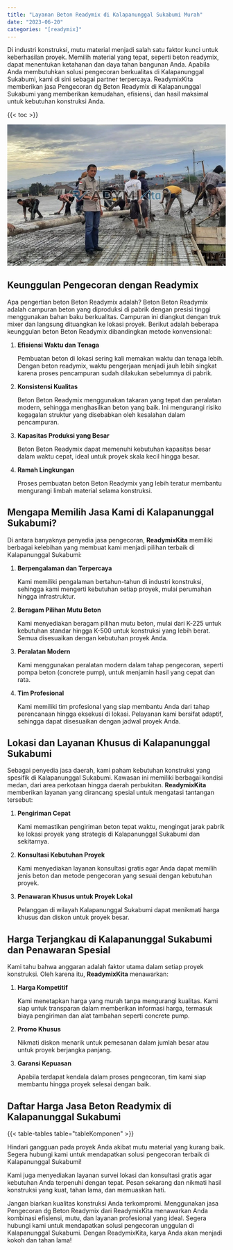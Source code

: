 ```yaml
---
title: "Layanan Beton Readymix di Kalapanunggal Sukabumi Murah"
date: "2023-06-20"
categories: "[readymix]"
---
```


Di industri konstruksi, mutu material menjadi salah satu faktor kunci untuk keberhasilan proyek. Memilih material yang tepat, seperti beton readymix, dapat menentukan ketahanan dan daya tahan bangunan Anda. Apabila Anda membutuhkan solusi pengecoran berkualitas di Kalapanunggal Sukabumi, kami di sini sebagai partner terpercaya. ReadymixKita memberikan jasa Pengecoran dg Beton Readymix di Kalapanunggal Sukabumi yang memberikan kemudahan, efisiensi, dan hasil maksimal untuk kebutuhan konstruksi Anda.

{{< toc >}}

![Layanan Beton Readymix di Kalapanunggal Sukabumi Murah](/images/readymix/cor-readymix-11.jpg)

## Keunggulan Pengecoran dengan Readymix

Apa pengertian beton Beton Readymix adalah? Beton Beton Readymix adalah campuran beton yang diproduksi di pabrik dengan presisi tinggi menggunakan bahan baku berkualitas. Campuran ini diangkut dengan truk mixer dan langsung dituangkan ke lokasi proyek. Berikut adalah beberapa keunggulan beton Beton Readymix dibandingkan metode konvensional:

1. **Efisiensi Waktu dan Tenaga**

   Pembuatan beton di lokasi sering kali memakan waktu dan tenaga lebih. Dengan beton readymix, waktu pengerjaan menjadi jauh lebih singkat karena proses pencampuran sudah dilakukan sebelumnya di pabrik.

2. **Konsistensi Kualitas**

   Beton Beton Readymix menggunakan takaran yang tepat dan peralatan modern, sehingga menghasilkan beton yang baik. Ini mengurangi risiko kegagalan struktur yang disebabkan oleh kesalahan dalam pencampuran.

3. **Kapasitas Produksi yang Besar**

   Beton Beton Readymix dapat memenuhi kebutuhan kapasitas besar dalam waktu cepat, ideal untuk proyek skala kecil hingga besar.

4. **Ramah Lingkungan**

   Proses pembuatan beton Beton Readymix yang lebih teratur membantu mengurangi limbah material selama konstruksi.

## Mengapa Memilih Jasa Kami di Kalapanunggal Sukabumi?

Di antara banyaknya penyedia jasa pengecoran, **ReadymixKita** memiliki berbagai kelebihan yang membuat kami menjadi pilihan terbaik di Kalapanunggal Sukabumi:

1. **Berpengalaman dan Terpercaya**

   Kami memiliki pengalaman bertahun-tahun di industri konstruksi, sehingga kami mengerti kebutuhan setiap proyek, mulai perumahan hingga infrastruktur.

2. **Beragam Pilihan Mutu Beton**

   Kami menyediakan beragam pilihan mutu beton, mulai dari K-225 untuk kebutuhan standar hingga K-500 untuk konstruksi yang lebih berat. Semua disesuaikan dengan kebutuhan proyek Anda.

3. **Peralatan Modern**

   Kami menggunakan peralatan modern dalam tahap pengecoran, seperti pompa beton (concrete pump), untuk menjamin hasil yang cepat dan rata.

4. **Tim Profesional**

   Kami memiliki tim profesional yang siap membantu Anda dari tahap perencanaan hingga eksekusi di lokasi. Pelayanan kami bersifat adaptif, sehingga dapat disesuaikan dengan jadwal proyek Anda.

## Lokasi dan Layanan Khusus di Kalapanunggal Sukabumi

Sebagai penyedia jasa daerah, kami paham kebutuhan konstruksi yang spesifik di Kalapanunggal Sukabumi. Kawasan ini memiliki berbagai kondisi medan, dari area perkotaan hingga daerah perbukitan. **ReadymixKita** memberikan layanan yang dirancang spesial untuk mengatasi tantangan tersebut:

1. **Pengiriman Cepat**

   Kami memastikan pengiriman beton tepat waktu, mengingat jarak pabrik ke lokasi proyek yang strategis di Kalapanunggal Sukabumi dan sekitarnya.

2. **Konsultasi Kebutuhan Proyek**

   Kami menyediakan layanan konsultasi gratis agar Anda dapat memilih jenis beton dan metode pengecoran yang sesuai dengan kebutuhan proyek.

3. **Penawaran Khusus untuk Proyek Lokal**

   Pelanggan di wilayah Kalapanunggal Sukabumi dapat menikmati harga khusus dan diskon untuk proyek besar.

## Harga Terjangkau di Kalapanunggal Sukabumi dan Penawaran Spesial

Kami tahu bahwa anggaran adalah faktor utama dalam setiap proyek konstruksi. Oleh karena itu, **ReadymixKita** menawarkan:

1. **Harga Kompetitif**

   Kami menetapkan harga yang murah tanpa mengurangi kualitas. Kami siap untuk transparan dalam memberikan informasi harga, termasuk biaya pengiriman dan alat tambahan seperti concrete pump.

2. **Promo Khusus**

   Nikmati diskon menarik untuk pemesanan dalam jumlah besar atau untuk proyek berjangka panjang.

3. **Garansi Kepuasan**

   Apabila terdapat kendala dalam proses pengecoran, tim kami siap membantu hingga proyek selesai dengan baik.

## Daftar Harga Jasa Beton Readymix di Kalapanunggal Sukabumi

{{< table-tables table="tableKomponen" >}}

Hindari gangguan pada proyek Anda akibat mutu material yang kurang baik. Segera hubungi kami untuk mendapatkan solusi pengecoran terbaik di Kalapanunggal Sukabumi!

Kami juga menyediakan layanan survei lokasi dan konsultasi gratis agar kebutuhan Anda terpenuhi dengan tepat. Pesan sekarang dan nikmati hasil konstruksi yang kuat, tahan lama, dan memuaskan hati.

Jangan biarkan kualitas konstruksi Anda terkompromi. Menggunakan jasa Pengecoran dg Beton Readymix dari ReadymixKita menawarkan Anda kombinasi efisiensi, mutu, dan layanan profesional yang ideal. Segera hubungi kami untuk mendapatkan solusi pengecoran unggulan di Kalapanunggal Sukabumi. Dengan ReadymixKita, karya Anda akan menjadi kokoh dan tahan lama!